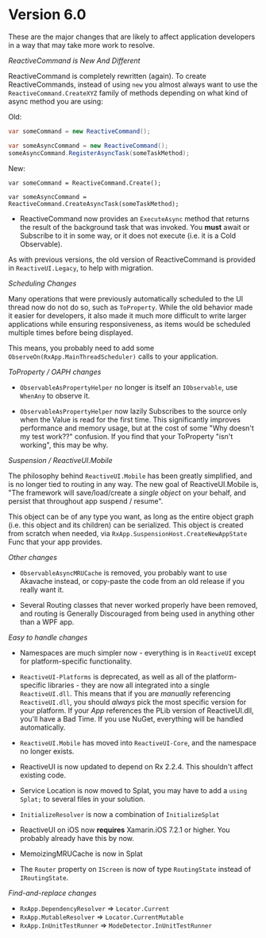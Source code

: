 # Version 6.0
These are the major changes that are likely to affect application developers in a way that may take more work to resolve.

*ReactiveCommand is New And Different*

ReactiveCommand is completely rewritten (again). To create ReactiveCommands, instead of using `new` you almost always want to use the ``ReactiveCommand.CreateXYZ`` family of methods depending on what kind of async method you are using:

Old:


```csharp
var someCommand = new ReactiveCommand();

var someAsyncCommand = new ReactiveCommand();
someAsyncCommand.RegisterAsyncTask(someTaskMethod);
```

New:
```
var someCommand = ReactiveCommand.Create();

var someAsyncCommand = ReactiveCommand.CreateAsyncTask(someTaskMethod);
```

* ReactiveCommand now provides an ``ExecuteAsync`` method that returns the result of the background task that was invoked. You **must** await or Subscribe to it in some way, or it does not execute (i.e. it is a Cold Observable).

As with previous versions, the old version of ReactiveCommand is provided in ``ReactiveUI.Legacy``, to help with migration.

*Scheduling Changes*

Many operations that were previously automatically scheduled to the UI thread now do not do so, such as `ToProperty`. While the old behavior made it easier for developers, it also made it much more difficult to write larger applications while ensuring responsiveness, as items would be scheduled multiple times before being displayed.

This means, you probably need to add some ``ObserveOn(RxApp.MainThreadScheduler)`` calls to your application.

*ToProperty / OAPH changes*

* ``ObservableAsPropertyHelper`` no longer is itself an ``IObservable``, use ``WhenAny`` to observe it.

* ``ObservableAsPropertyHelper`` now lazily Subscribes to the source only when the Value is read for the first time. This significantly improves performance and memory usage, but at the cost of some "Why doesn't my test
work??" confusion. If you find that your ToProperty "isn't working", this may be why.

*Suspension / ReactiveUI.Mobile*

The philosophy behind ``ReactiveUI.Mobile`` has been greatly simplified, and is no longer tied to routing in any way. The new goal of ReactiveUI.Mobile is, "The framework will save/load/create a *single object* on your behalf, and persist that throughout app suspend / resume".

This object can be of any type you want, as long as the entire object graph (i.e. this object and its children) can be serialized. This object is created from scratch when needed, via ``RxApp.SuspensionHost.CreateNewAppState`` Func that your app provides.

*Other changes*
* ``ObservableAsyncMRUCache`` is removed, you probably want to use Akavache instead, or copy-paste the code from an old release if you really want it.

* Several Routing classes that never worked properly have been removed, and routing is Generally Discouraged from being used in anything other than a WPF app.

*Easy to handle changes*

* Namespaces are much simpler now - everything is in ``ReactiveUI`` except for platform-specific functionality.

* ``ReactiveUI-Platforms`` is deprecated, as well as all of the platform-specific libraries - they are now all integrated into a single ``ReactiveUI.dll``. This means that if you are _manually_ referencing ``ReactiveUI.dll``, you should *always* pick the most specific version for your platform. If your _App_ references the PLib version of ReactiveUI.dll, you'll have a Bad Time. If you use NuGet, everything will be handled automatically.

* ``ReactiveUI.Mobile`` has moved into ``ReactiveUI-Core``, and the namespace no longer exists.

* ReactiveUI is now updated to depend on Rx 2.2.4. This shouldn't affect existing code.

* Service Location is now moved to Splat, you may have to add a ``using Splat;`` to several files in your solution.

* ``InitializeResolver`` is now a combination of ``InitializeSplat``

* ReactiveUI on iOS now **requires** Xamarin.iOS 7.2.1 or higher. You probably already have this by now.

* MemoizingMRUCache is now in Splat

* The ``Router`` property on ``IScreen`` is now of type `RoutingState` instead of `IRoutingState`.

*Find-and-replace changes*

* ``RxApp.DependencyResolver`` => ``Locator.Current``
* ``RxApp.MutableResolver`` => ``Locator.CurrentMutable``
* ``RxApp.InUnitTestRunner`` => ``ModeDetector.InUnitTestRunner``


